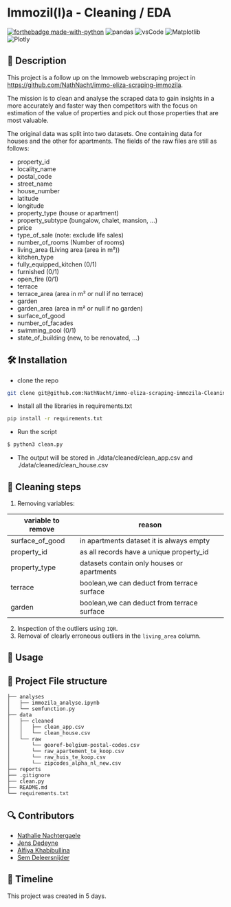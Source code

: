 # Immozil(l)a - Cleaning / EDA 
[![forthebadge made-with-python](https://ForTheBadge.com/images/badges/made-with-python.svg)](https://www.python.org/)
![pandas](https://img.shields.io/badge/Pandas-2C2D72?style=for-the-badge&logo=pandas&logoColor=white)
![vsCode](https://img.shields.io/badge/VSCode-0078D4?style=for-the-badge&logo=visual%20studio%20code&logoColor=white
)
![Matplotlib](https://img.shields.io/badge/Matplotlib-%23ffffff.svg?style=for-the-badge&logo=Matplotlib&logoColor=black)
![Plotly](https://img.shields.io/badge/Plotly-%233F4F75.svg?style=for-the-badge&logo=plotly&logoColor=white)





## 📖 Description
This project is a follow up on the Immoweb webscraping project in https://github.com/NathNacht/immo-eliza-scraping-immozila.

The mission is to clean and analyse the scraped data to gain insights in a more accurately and faster way then competitors with the focus on estimation of the value of properties and pick out those properties that are most valuable.

The original data was split into two datasets. One containing data for houses and the other for apartments. The fields of the raw files are still as follows:


* property_id
* locality_name
* postal_code
* street_name
* house_number
* latitude
* longitude
* property_type (house or apartment)
* property_subtype (bungalow, chalet, mansion, ...)
* price
* type_of_sale (note: exclude life sales)
* number_of_rooms (Number of rooms)
* living_area (Living area (area in m²))
* kitchen_type
* fully_equipped_kitchen (0/1)
* furnished (0/1)
* open_fire (0/1)
* terrace
* terrace_area (area in m² or null if no terrace)
* garden
* garden_area (area in m² or null if no garden)
* surface_of_good
* number_of_facades
* swimming_pool (0/1)
* state_of_building (new, to be renovated, ...)


## 🛠 Installation

* clone the repo
```bash
git clone git@github.com:NathNacht/immo-eliza-scraping-immozila-Cleaning-EDA.git
```

* Install all the libraries in requirements.txt
```bash
pip install -r requirements.txt
```

* Run the script
```bash
$ python3 clean.py
```

* The output will be stored in ./data/cleaned/clean_app.csv and ./data/cleaned/clean_house.csv

## 👾 Cleaning steps
1. Removing variables:
   
| variable to remove | reason                                    |
|--------------------|-------------------------------------------|
| surface_of_good    | in apartments dataset it is always empty  |
|    property_id     | as all records have a unique property_id  |
|   property_type    | datasets contain only houses or apartments|
|      terrace       | boolean,we can deduct from terrace surface|
|      garden        | boolean,we can deduct from terrace surface|

2. Inspection of the outliers using ```IQR```.
3. Removal of clearly erroneous outliers in the ```living_area``` column.




## 🚀 Usage



## 🤖 Project File structure
```
├── analyses
│   ├── immozila_analyse.ipynb
│   └── semfunction.py
├── data
│   ├── cleaned
│   │   ├── clean_app.csv
│   │   └── clean_house.csv
│   └── raw
│       └── georef-belgium-postal-codes.csv
│       └── raw_apartement_te_koop.csv
│       └── raw_huis_te_koop.csv
│       └── zipcodes_alpha_nl_new.csv
├── reports
├── .gitignore
├── clean.py
├── README.md
└── requirements.txt
```


## 🔍 Contributors
- [Nathalie Nachtergaele](https://github.com/NathNacht)
- [Jens Dedeyne](https://github.com/DedeyJ)
- [Alfiya Khabibullina](https://github.com/justalphie)
- [Sem Deleersnijder](https://github.com/semdeleer)

## 📜 Timeline

This project was created in 5 days.
